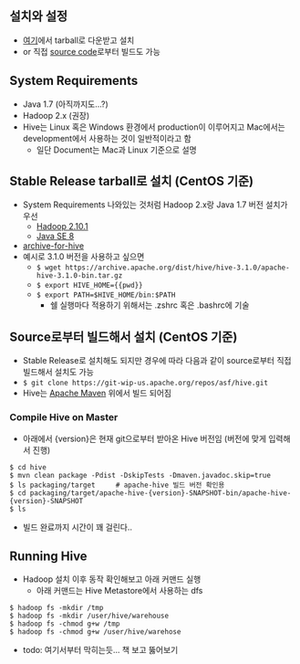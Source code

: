 ## 설치와 설정
- [여기](https://hive.apache.org/general/downloads/)에서 tarball로 다운받고 설치
- or 직접 [source code](https://git-wip-us.apache.org/repos/asf?p=hive.git)로부터 빌드도 가능

## System Requirements
- Java 1.7 (아직까지도...?)
- Hadoop 2.x (권장)
- Hive는 Linux 혹은 Windows 환경에서 production이 이루어지고 Mac에서는 development에서 사용하는 것이 일반적이라고 함
    - 일단 Document는 Mac과 Linux 기준으로 설명
## Stable Release tarball로 설치 (CentOS 기준)
- System Requirements 나와있는 것처럼 Hadoop 2.x랑 Java 1.7 버전 설치가 우선
    - [Hadoop 2.10.1](https://hadoop.apache.org/release/2.10.2.html)
    - [Java SE 8](https://www.oracle.com/kr/java/technologies/javase/javase8-archive-downloads.html)
- [archive-for-hive](https://archive.apache.org/dist/hive/)
- 예시로 3.1.0 버전을 사용하고 싶으면 
    - `$ wget https://archive.apache.org/dist/hive/hive-3.1.0/apache-hive-3.1.0-bin.tar.gz`
    - `$ export HIVE_HOME={{pwd}}`
    - `$ export PATH=$HIVE_HOME/bin:$PATH`
        - 쉘 실행마다 적용하기 위해서는 .zshrc 혹은 .bashrc에 기술
## Source로부터 빌드해서 설치 (CentOS 기준)
- Stable Release로 설치해도 되지만 경우에 따라 다음과 같이 source로부터 직접 빌드해서 설치도 가능
- `$ git clone https://git-wip-us.apache.org/repos/asf/hive.git`
- Hive는 [Apache Maven](https://maven.apache.org/install.html) 위에서 빌드 되어짐
### Compile Hive on Master
- 아래에서 {version}은 현재 git으로부터 받아온 Hive 버전임 (버전에 맞게 입력해서 진행)
```shell
$ cd hive
$ mvn clean package -Pdist -DskipTests -Dmaven.javadoc.skip=true
$ ls packaging/target     # apache-hive 빌드 버전 확인용
$ cd packaging/target/apache-hive-{version}-SNAPSHOT-bin/apache-hive-{version}-SNAPSHOT
$ ls
```
- 빌드 완료까지 시간이 꽤 걸린다..
## Running Hive
- Hadoop 설치 이후 동작 확인해보고 아래 커맨드 실행
    - 아래 커맨드는 Hive Metastore에서 사용하는 dfs
```shell
$ hadoop fs -mkdir /tmp
$ hadoop fs -mkdir /user/hive/warehouse
$ hadoop fs -chmod g+w /tmp
$ hadoop fs -chmod g+w /user/hive/warehose
```
- todo: 여기서부터 막히는듯... 책 보고 뚫어보기